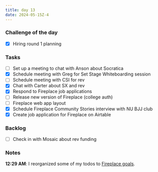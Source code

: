 ```yaml
---
title: day 13
date: 2024-05-15Z-4
---
```


### Challenge of the day

- [x] Hiring round 1 planning

### Tasks

- [ ] Set up a meeting to chat with Anson about Socratica
- [x] Schedule meeting with Greg for Set Stage Whiteboarding session
- [ ] Schedule meeting with CSI for rev
- [x] Chat with Carter about SX and rev
- [x] Respond to Fireplace job applications
- [ ] Release new version of Fireplace (college auth)
- [ ] Fireplace web app layout
- [x] Schedule Fireplace Community Stories interview with NU BJJ club
- [x] Create job application for Fireplace on Airtable

### Backlog

- [ ] Check in with Mosaic about rev funding

### Notes

**12:29 AM**: I reorganized some of my todos to [Fireplace goals](/goals/fireplace).
